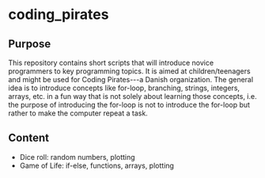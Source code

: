 # coding_pirates

## Purpose
This repository contains short scripts that will introduce novice programmers to key programming topics. It is aimed at children/teenagers and might be used for Coding Pirates---a Danish organization. The general idea is to introduce concepts like for-loop, branching, strings, integers, arrays, etc. in a fun way that is not solely about learning those concepts, i.e. the purpose of introducing the for-loop is not to introduce the for-loop but rather to make the computer repeat a task.

## Content
* Dice roll: random numbers, plotting
* Game of Life: if-else, functions, arrays, plotting